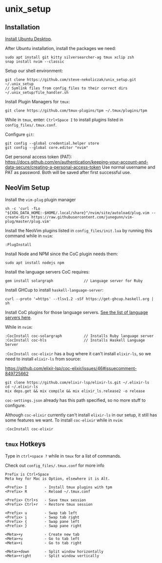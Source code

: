 # unix_setup

## Installation

[Install Ubuntu Desktop](https://ubuntu.com/tutorials/install-ubuntu-desktop#1-overview).

After Ubuntu installation, install the packages we need:
```
sudo apt install git kitty silversearcher-ag tmux xclip zsh
snap install nvim --classic
```

Setup our shell environment:
```
git clone https://github.com/steve-nekoliczak/unix_setup.git ~/.unix_setup
// Symlink files from config_files to their correct dirs
~/.unix_setup/file_handler.sh
```

Install Plugin Managers for `tmux`:
```
git clone https://github.com/tmux-plugins/tpm ~/.tmux/plugins/tpm
```

While in `tmux`, enter: `Ctrl+Space I` to install plugins listed in `config_files/.tmux.conf`.

Configure `git`:
```
git config --global credential.helper store
git config --global core.editor "nvim"
```
Get personal access token (PAT): https://docs.github.com/en/authentication/keeping-your-account-and-data-secure/creating-a-personal-access-token
Use normal username and PAT as password.
Both will be saved after first successful use.

## NeoVim Setup

Install the `vim-plug` plugin manager
```
sh -c 'curl -fLo "${XDG_DATA_HOME:-$HOME/.local/share}"/nvim/site/autoload/plug.vim --create-dirs https://raw.githubusercontent.com/junegunn/vim-plug/master/plug.vim'
```

Install the NeoVim plugins listed in `config_files/init.lua` by running this command while in `nvim`:
```
:PlugInstall
```

Install Node and NPM since the CoC plugin needs them:
```
sudo apt install nodejs npm
```

Install the language servers CoC requires:
```
gem install solargraph              // Language server for Ruby
```

Install GHCup to install `haskell-language-server`:
```
curl --proto '=https' --tlsv1.2 -sSf https://get-ghcup.haskell.org | sh
```

Install CoC plugins for those language servers.
[See the list of language servers here](https://github.com/neoclide/coc.nvim/wiki/Using-coc-extensions#implemented-coc-extensions).

While in `nvim`:
```
:CocInstall coc-solargraph          // Installs Ruby language server
:CocInstall coc-hls                 // Installs Haskell Language Server
```

`:CocInstall coc-elixir` has a bug where it can't install `elixir-ls`, so we need to install `elixir-ls` from source:

https://github.com/elixir-lsp/coc-elixir/issues/46#issuecomment-849725662

```
git clone https://github.com/elixir-lsp/elixir-ls.git ~/.elixir-ls
cd ~/.elixir-ls
mix deps.get && mix compile && mix elixir_ls.release2 -o release
```

`coc-settings.json` already has this path specified, so no more stuff to configure.

Although `coc-elixir` currently can't install `elixir-ls` in our setup, it still has some features we want. To install `coc-elixir` while in `nvim`:

```
:CocInstall coc-elixir
```

## `tmux` Hotkeys

Type in `ctrl+space ?` while in `tmux` for a list of commands.

Check out `config_files/.tmux.conf` for more info

```
Prefix is Ctrl+Space
Meta key for Mac is Option, elsewhere it is Alt.

<Prefix> I        - Install tmux plugins with tpm
<Prefix> R        - Reload ~/.tmux.conf

<Prefix> Ctrl+s   - Save tmux session
<Prefix> Ctrl+r   - Restore tmux session

<Prefix> u        - Swap tab left
<Prefix> i        - Swap tab right
<Prefix> {        - Swap pane left
<Prefix> }        - Swap pane right

<Meta>+y          - Create new tab
<Meta>+u          - Go to tab left
<Meta>+i          - Go to tab right

<Meta>+down       - Split window horizontally
<Meta>+right      - Split window vertically
```
